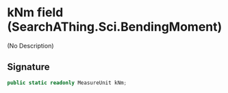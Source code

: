# kNm field (SearchAThing.Sci.BendingMoment)
(No Description)

## Signature
```csharp
public static readonly MeasureUnit kNm;
```

